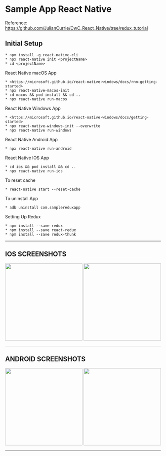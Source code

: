 # Sample App React Native

Reference: <https://github.com/JulianCurrie/CwC_React_Native/tree/redux_tutorial>

## Initial Setup

    * npm install -g react-native-cli
    * npx react-native init <projectName>
    * cd <projectName>

React Native macOS App

    * <https://microsoft.github.io/react-native-windows/docs/rnm-getting-started>
    * npx react-native-macos-init
    * cd macos && pod install && cd ..
    * npx react-native run-macos

React Native Windows App

    * <https://microsoft.github.io/react-native-windows/docs/getting-started>
    * npx react-native-windows-init --overwrite
    * npx react-native run-windows

React Native Android App

    * npx react-native run-android

React Native IOS App

    * cd ios && pod install && cd ..
    * npx react-native run-ios

To reset cache

    * react-native start --reset-cache

To uninstall App

    * adb uninstall com.samplereduxapp

Setting Up Redux

    * npm install --save redux
    * npm install --save react-redux
    * npm install --save redux-thunk

---

## IOS SCREENSHOTS

<img src="https://user-images.githubusercontent.com/15984084/85169901-3739fe80-b28a-11ea-902e-0576c24047f1.png" width="250">

<img src="https://user-images.githubusercontent.com/15984084/85169904-37d29500-b28a-11ea-9d18-0a3506b9114c.png" width="250">

---

## ANDROID SCREENSHOTS

<img src="https://user-images.githubusercontent.com/15984084/85169892-343f0e00-b28a-11ea-83c4-0276c228c7f2.png" width="250">

<img src="https://user-images.githubusercontent.com/15984084/85169900-36a16800-b28a-11ea-9083-e4a8428195b6.png" width="250">

---
